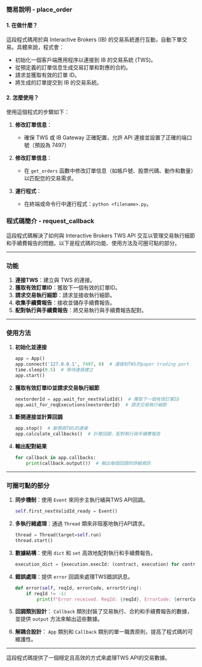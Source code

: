 ### 簡易說明 - place_order

#### 1. 在做什麼？

這段程式碼用於與 Interactive Brokers (IB) 的交易系統進行互動，自動下單交易。具體來說，程式會：

- 初始化一個客戶端應用程序以連接到 IB 的交易系統 (TWS)。
- 從預定義的訂單信息生成交易訂單和對應的合約。
- 請求並獲取有效的訂單 ID。
- 將生成的訂單提交到 IB 的交易系統。

#### 2. 怎麼使用？

使用這個程式的步驟如下：

1. **修改訂單信息**：
   - 確保 TWS 或 IB Gateway 正確配置，允許 API 連接並設置了正確的端口號（預設為 7497）

2. **修改訂單信息**：
   - 在 `get_orders` 函數中修改訂單信息（如帳戶號、股票代碼、動作和數量）以匹配您的交易需求。

3. **運行程式**：
   - 在終端或命令行中運行程式：`python <filename>.py`。




### 程式碼簡介 - request_callback

這段程式碼解決了如何與 Interactive Brokers TWS API 交互以管理交易執行細節和手續費報告的問題。以下是程式碼的功能、使用方法及可圈可點的部分。

---

### 功能

1. **連接TWS**：建立與 TWS 的連接。
2. **獲取有效訂單ID**：獲取下一個有效的訂單ID。
3. **請求交易執行細節**：請求並接收執行細節。
4. **收集手續費報告**：接收並儲存手續費報告。
5. **配對執行與手續費報告**：將交易執行與手續費報告配對。

---

### 使用方法

1. **初始化並連接**

    ```python
    app = App()
    app.connect('127.0.0.1', 7497, 0)  # 連接到TWS的paper trading port
    time.sleep(0.5)  # 等待連接建立
    app.start()
    ```

2. **獲取有效訂單ID並請求交易執行細節**

    ```python
    nextorderId = app.wait_for_nextValidId()  # 獲取下一個有效訂單ID
    app.wait_for_reqExecutions(nextorderId)  # 請求交易執行細節
    ```

3. **斷開連接並計算回調**

    ```python
    app.stop()  # 斷開與TWS的連接
    app.calculate_callbacks()  # 計算回調，配對執行與手續費報告
    ```

4. **輸出配對結果**

    ```python
    for callback in app.callbacks:
        print(callback.output())  # 輸出每個回調的詳細資訊
    ```

---

### 可圈可點的部分

1. **同步機制**：使用 `Event` 來同步主執行緒與TWS API回調。
   
    ```python
    self.first_nextValidId_ready = Event()
    ```

2. **多執行緒處理**：通過 `Thread` 類來非阻塞地執行API請求。
   
    ```python
    thread = Thread(target=self.run)
    thread.start()
    ```

3. **數據結構**：使用 `dict` 和 `set` 高效地配對執行和手續費報告。
   
    ```python
    execution_dict = {execution.execId: (contract, execution) for contract, execution in self.execution_list}
    ```

4. **錯誤處理**：提供 `error` 回調來處理TWS錯誤訊息。
   
    ```python
    def error(self, reqId, errorCode, errorString):
        if reqId != -1:
            print(f"Error received. ReqId: {reqId}, ErrorCode: {errorCode}, ErrorString: {errorString}")
    ```

5. **回調類別設計**： `Callback` 類別封裝了交易執行、合約和手續費報告的數據，並提供 `output` 方法來輸出這些數據。

6. **解耦合設計**： `App` 類別和 `Callback` 類別的單一職責原則，提高了程式碼的可維護性。

---

這段程式碼提供了一個穩定且高效的方式來處理TWS API的交易數據。